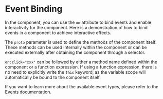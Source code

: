 <template is="exm-article">
<a href="../../publics/examples/bind-event/demo.html" preview></a>
<a href="../../publics/examples/bind-event/test-demo.html" main></a>
</template>

# Event Binding

In the component, you can use the `on` attribute to bind events and enable interactivity for the component. Here is a demonstration of how to bind events in a component to achieve interactive effects.

The `proto` parameter is used to define the methods of the component itself. These methods can be used internally within the component or can be executed externally after obtaining the component through a selector.

`on:click="xxx"` can be followed by either a method name defined within the component or a function expression. If using a function expression, there is no need to explicitly write the `this` keyword, as the variable scope will automatically be bound to the component itself.

If you want to learn more about the available event types, please refer to the [Events](https://developer.mozilla.org/en-US/docs/Web/Events) documentation.
